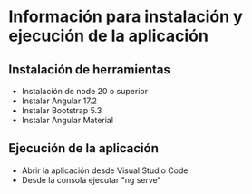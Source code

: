 # Información para instalación y ejecución de la aplicación

## Instalación de herramientas
* Instalación de node 20 o superior
* Instalar Angular 17.2
* Instalar Bootstrap 5.3
* Instalar Angular Material


## Ejecución de la aplicación
* Abrir la aplicación desde Visual Studio Code
* Desde la consola ejecutar "ng serve"

